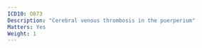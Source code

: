 ```yaml
---
ICD10: O873
Description: "Cerebral venous thrombosis in the puerperium"
Matters: Yes
Weight: 1
---
```


